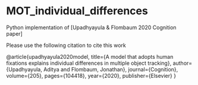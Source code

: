 # MOT_individual_differences
 Python implementation of [Upadhyayula & Flombaum 2020 Cognition paper]
 
 Please use the following citation to cite this work
 
 @article{upadhyayula2020model,
  title={A model that adopts human fixations explains individual differences in multiple object tracking},
  author={Upadhyayula, Aditya and Flombaum, Jonathan},
  journal={Cognition},
  volume={205},
  pages={104418},
  year={2020},
  publisher={Elsevier}
}
